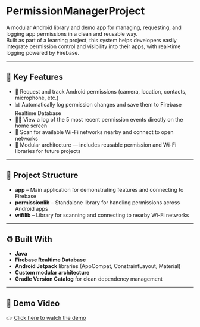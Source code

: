 # PermissionManagerProject

A modular Android library and demo app for managing, requesting, and logging app permissions in a clean and reusable way.  
Built as part of a learning project, this system helps developers easily integrate permission control and visibility into their apps, with real-time logging powered by Firebase.

---

## 📱 Key Features

- 🔐 Request and track Android permissions (camera, location, contacts, microphone, etc.)
- 📊 Automatically log permission changes and save them to Firebase Realtime Database
- 🕵️‍♀️ View a log of the 5 most recent permission events directly on the home screen
- 📶 Scan for available Wi-Fi networks nearby and connect to open networks
- 🧩 Modular architecture — includes reusable permission and Wi-Fi libraries for future projects

---

## 🧱 Project Structure

- **app** – Main application for demonstrating features and connecting to Firebase  
- **permissionlib** – Standalone library for handling permissions across Android apps  
- **wifilib** – Library for scanning and connecting to nearby Wi-Fi networks  

---

## ⚙️ Built With

- **Java**
- **Firebase Realtime Database**
- **Android Jetpack** libraries (AppCompat, ConstraintLayout, Material)
- **Custom modular architecture**
- **Gradle Version Catalog** for clean dependency management

---
## 🎥 Demo Video

👉 [Click here to watch the demo](./PermissionManagerProject.mp4)


